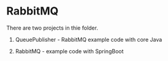 # RabbitMQ

There are two projects in thie folder.

1. QueuePublisher - RabbitMQ example code with core Java

2. RabbitMQ - example code with SpringBoot

